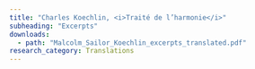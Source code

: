 ```yaml
---
title: "Charles Koechlin, <i>Traité de l’harmonie</i>"
subheading: "Excerpts"
downloads:
  - path: "Malcolm_Sailor_Koechlin_excerpts_translated.pdf"
research_category: Translations
---
```

